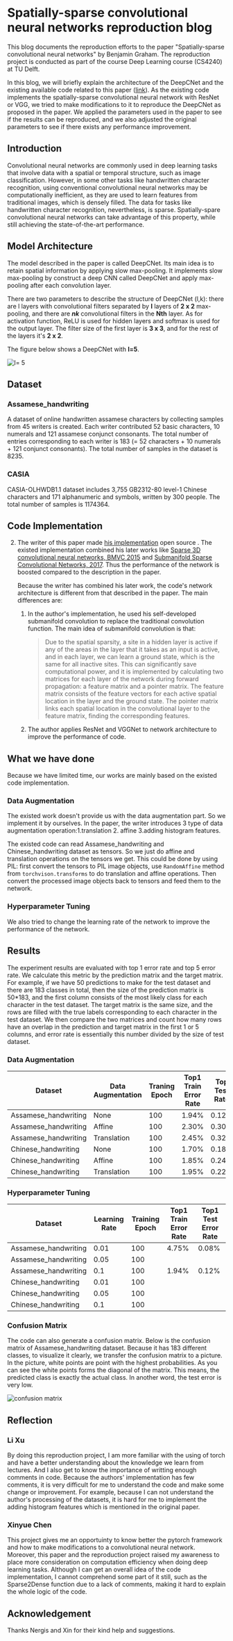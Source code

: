 # Spatially-sparse convolutional neural networks reproduction blog

This blog documents the reproduction efforts to the paper "Spatially-sparse convolutional neural networks" by Benjamin Graham. The reproduction project is conducted as part of the course Deep Learning course (CS4240) at TU Delft.

In this blog, we will briefly explain the architecture of the DeepCNet and the existing available code related to this paper ([link](https://github.com/btgraham/SparseConvNet)). As the existing code implements the spatially-sparse convolutional neural network with ResNet or VGG, we tried to make modifications to it to reproduce the DeepCNet as proposed in the paper. We applied the parameters used in the paper to see if the results can be reproduced, and we also adjusted the original parameters to see if there exists any performance improvement.

## Introduction

Convolutional neural networks are commonly used in deep learning tasks that involve data with a spatial or temporal structure, such as image classification. However, in some other tasks like handwritten character recognition, using conventional convolutional neural networks may be computationally inefficient, as they are used to learn features from traditional images, which is densely filled. The data for tasks like handwritten character recognition, nevertheless, is sparse. Spatially-spare convolutional neural networks can take advantage of this property, while still achieving the state-of-the-art performance.

## Model Architecture
The model described in the paper is called DeepCNet. Its main idea is to retain spatial information by applying slow max-pooling. It implements slow max-pooling by construct a deep CNN called DeepCNet and apply max-pooling after each convolution layer.

There are two parameters to describe the structure of DeepCNet (l,k): there are l layers with convolutional filters separated by **l** layers of  **2 x 2** max-pooling, and there are  ***nk*** convolutional filters in the **Nth**  layer. As for activation function, ReLU is used for hidden layers and softmax is used for the output layer. The filter size of the first layer is **3 x 3**, and for the rest of the layers it's **2 x 2**.

The figure below shows a DeepCNet with **l=5**​.

![l= 5](/img/l=5.png)



## Dataset

### Assamese_handwriting
A dataset of online handwritten assamese characters by collecting samples from 45 writers is created. Each writer contributed 52 basic characters, 10 numerals and 121 assamese conjunct consonants. The total number of entries corresponding to each writer is 183 (= 52 characters + 10 numerals + 121 conjunct consonants). The total number of samples in the dataset is 8235.

### CASIA
CASIA-OLHWDB1.1 dataset includes 3,755 GB2312-80 level-1 Chinese characters and 171 alphanumeric and symbols, written by 300 people. The total number of samples is 1174364.

## Code Implementation
2. The writer of this paper made [his implementation](https://github.com/facebookresearch/SparseConvNet/tree/master/sparseconvnet) open source . The existed implementation combined his later works like [Sparse 3D convolutional neural networks, BMVC 2015](http://arxiv.org/abs/1505.02890) and [Submanifold Sparse Convolutional Networks, 2017](https://arxiv.org/abs/1706.01307). Thus the performance of the network is boosted compared to the description in the paper. 

   Because the writer has combined his later work, the code's network architecture is different from that described in the paper. The main differences are:

   1. In the author's implementation, he used his self-developed submanifold convolution to replace the traditional convolution function. The main idea of submanifold convolution is that:

      > Due to the spatial sparsity, a site in a hidden layer is active if any of the areas in the layer that it takes as an input is active, and in each layer, we can learn a ground state, which is the same for all inactive sites. This can significantly save computational power, and it is implemented by calculating two matrices for each layer of the network during forward propagation: a feature matrix and a pointer matrix. The feature matrix consists of the feature vectors for each active spatial location in the layer and the ground state. The pointer matrix links each spatial location in the convolutional layer to the feature matrix, finding the corresponding features. 

   2. The author applies ResNet and VGGNet to network architecture to improve the performance of code.


## What we have done
Because we have limited time, our works are mainly based on the existed code implementation. 



### Data Augmentation
The existed work doesn't provide us with the data augmentation part. So we implement it by ourselves. In the paper, the writer introduces 3 type of data augmentation operation:1.translation 2. affine 3.adding histogram features.

The existed code can read Assamese_handwriting and Chinese_handwriting dataset as tensors. So we just do affine and translation operations on the tensors we get. This could be done by using PIL: first convert the tensors to PIL image objects, use `RandomAffine` method from `torchvison.transforms` to do translation and affine operations. Then convert the processed image objects back to tensors and feed them to the network. 

### Hyperparameter Tuning
We also tried to change the learning rate of the network to improve the performance of the network.


## Results
The experiment results are evaluated with top 1 error rate and top 5 error rate. We calculate this metric by the prediction matrix and the target matrix. For example, if we have 50 predictions to make for the test dataset and there are 183 classes in total, then the size of the prediction matrix is 50\*183, and the first column consists of the most likely class for each character in the test dataset. The target matrix is the same size, and the rows are filled with the true labels corresponding to each character in the test dataset. We then compare the two matrices and count how many rows have an overlap in the prediction and target matrix in the first 1 or 5 columns, and error rate is essentially this number divided by the size of test dataset. 


### Data Augmentation

| Dataset              | Data Augmentation | Traning Epoch | Top1 Train Error Rate | Top Test Rate |
| -------------------- | ----------------- | ------------- | --------------------- | ------------- |
| Assamese_handwriting | None              | 100           | 1.94%                 | 0.12%         |
| Assamese_handwriting | Affine            | 100           | 2.30%                 | 0.30%         |
| Assamese_handwriting | Translation       | 100           | 2.45%                 | 0.32%         |
| Chinese_handwriting  | None              | 100           | 1.70%                 | 0.18%         |
| Chinese_handwriting  | Affine            | 100           | 1.85%                 | 0.24%         |
| Chinese_handwriting  | Translation       | 100           | 1.95%                 | 0.22%         |

### Hyperparameter Tuning

| Dataset              | Learning Rate | Training Epoch | Top1 Train Error Rate | Top1 Test Error Rate |
| -------------------- | ------------- | -------------- | --------------------- | -------------------- |
| Assamese_handwriting | 0.01          | 100            | 4.75%                 | 0.08%                |
| Assamese_handwriting | 0.05          | 100            |                       |                      |
| Assamese_handwriting | 0.1           | 100            | 1.94%                 | 0.12%                |
| Chinese_handwriting  | 0.01          | 100            |                       |                      |
| Chinese_handwriting  | 0.05          | 100            |                       |                      |
| Chinese_handwriting  | 0.1           | 100            |                       |                      |





### Confusion Matrix

The code can also generate a confusion matrix. Below is the confusion matrix of Assamese_handwriting dataset. Because it has 183 different classes, to visualize it clearly, we transfer the confusion matrix to a picture. In the picture, white points are point with the highest probabilities. As you can see the white points forms the diagonal of the matrix. This means, the predicted class is exactly the actual class. In another word, the test error is very low. 

![confusion matrix](/img/confusion-matrix.jpg)

## Reflection

### Li Xu
By doing this reproduction project, I am more familiar with the using of torch and have a better understanding about the knowledge we learn from lectures. And I also get to know the importance of writting enough comments in code. Because the authors' implementation has few comments, it is very difficult for me to understand the code and make some change or improvement. For example, because I can not understand the author's processing of the datasets, it is hard for me to implement the adding histogram features which is mentioned in the original paper.
### Xinyue Chen
This project gives me an opportuinty to know better the pytorch framework and how to make modifications to a convolutional neural network. Moreover, this paper and the reproduction project raised my awareness to place more consideration on computation efficiency when doing deep learning tasks. Although I can get an overall idea of the code implementation, I cannot comprehend some part of it still, such as the Sparse2Dense function due to a lack of comments, making it hard to explain the whole logic of the code. 

## Acknowledgement
Thanks Nergis and Xin for their kind help and suggestions.
